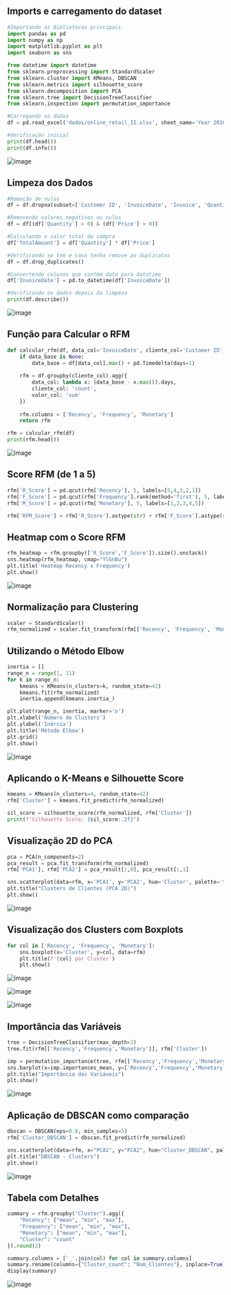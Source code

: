 ## Imports e carregamento do dataset

```python
#Importando as Bibliotecas principais
import pandas as pd
import numpy as np
import matplotlib.pyplot as plt
import seaborn as sns

from datetime import datetime
from sklearn.preprocessing import StandardScaler
from sklearn.cluster import KMeans, DBSCAN
from sklearn.metrics import silhouette_score
from sklearn.decomposition import PCA
from sklearn.tree import DecisionTreeClassifier
from sklearn.inspection import permutation_importance

#Carregando os dados
df = pd.read_excel('dados/online_retail_II.xlsx', sheet_name='Year 2010-2011')

#Verificação inicial
print(df.head())
print(df.info())
```

![image](https://github.com/user-attachments/assets/8cfba239-dc97-4e03-82e8-7ff8b48319a4)


## Limpeza dos Dados

```python
#Remoção de nulos
df = df.dropna(subset=['Customer ID', 'InvoiceDate', 'Invoice', 'Quantity', 'Price'])

#Removendo valores negativos ou nulos
df = df[(df['Quantity'] > 0) & (df['Price'] > 0)]

#Calculando o valor total da compra
df['TotalAmount'] = df['Quantity'] * df['Price']

#Verificando se tem e caso tenha remove as duplicatas
df = df.drop_duplicates()

#Convertendo colunas que contém data para datatime
df['InvoiceDate'] = pd.to_datetime(df['InvoiceDate'])

#Verificando os dados depois da limpeza
print(df.describe())
```

![image](https://github.com/user-attachments/assets/3a1a461c-c25f-4f0d-ac61-f4dd45d2b415)

## Função para Calcular o RFM

```python
def calcular_rfm(df, data_col='InvoiceDate', cliente_col='Customer ID', valor_col='TotalAmount', data_base=None):
    if data_base is None:
        data_base = df[data_col].max() + pd.Timedelta(days=1)
    
    rfm = df.groupby(cliente_col).agg({
        data_col: lambda x: (data_base - x.max()).days,
        cliente_col: 'count',
        valor_col: 'sum'
    })
    
    rfm.columns = ['Recency', 'Frequency', 'Monetary']
    return rfm

rfm = calcular_rfm(df)
print(rfm.head())
```

![image](https://github.com/user-attachments/assets/61c30dfc-0b38-48ea-952a-7bb6c7435c4d)

## Score RFM (de 1 a 5)

```python
rfm['R_Score'] = pd.qcut(rfm['Recency'], 5, labels=[5,4,3,2,1])
rfm['F_Score'] = pd.qcut(rfm['Frequency'].rank(method='first'), 5, labels=[1,2,3,4,5])
rfm['M_Score'] = pd.qcut(rfm['Monetary'], 5, labels=[1,2,3,4,5])

rfm['RFM_Score'] = rfm['R_Score'].astype(str) + rfm['F_Score'].astype(str) + rfm['M_Score'].astype(str)
```

## Heatmap com o Score RFM

```python
rfm_heatmap = rfm.groupby(['R_Score','F_Score']).size().unstack()
sns.heatmap(rfm_heatmap, cmap="YlGnBu")
plt.title('Heatmap Recency x Frequency')
plt.show()
```

![image](https://github.com/user-attachments/assets/4e322e8a-1448-4232-9af1-29e637da6b00)

## Normalização para Clustering

```python
scaler = StandardScaler()
rfm_normalized = scaler.fit_transform(rfm[['Recency', 'Frequency', 'Monetary']])
```

## Utilizando o Método Elbow

```python
inertia = []
range_n = range(1, 11)
for k in range_n:
    kmeans = KMeans(n_clusters=k, random_state=42)
    kmeans.fit(rfm_normalized)
    inertia.append(kmeans.inertia_)

plt.plot(range_n, inertia, marker='o')
plt.xlabel('Número de Clusters')
plt.ylabel('Inércia')
plt.title('Método Elbow')
plt.grid()
plt.show()
```

![image](https://github.com/user-attachments/assets/b5411283-805a-4b00-b0b7-c1b2ca6cd1c4)

## Aplicando o K-Means e Silhouette Score

```python
kmeans = KMeans(n_clusters=4, random_state=42)
rfm['Cluster'] = kmeans.fit_predict(rfm_normalized)

sil_score = silhouette_score(rfm_normalized, rfm['Cluster'])
print(f"Silhouette Score: {sil_score:.2f}")
```

## Visualização 2D do PCA

```python
pca = PCA(n_components=2)
pca_result = pca.fit_transform(rfm_normalized)
rfm['PCA1'], rfm['PCA2'] = pca_result[:,0], pca_result[:,1]

sns.scatterplot(data=rfm, x='PCA1', y='PCA2', hue='Cluster', palette='tab10')
plt.title("Clusters de Clientes (PCA 2D)")
plt.show()
```

![image](https://github.com/user-attachments/assets/d24dc316-a5fa-42d3-9bc8-b18c65422b99)

## Visualização dos Clusters com Boxplots 

```python
for col in ['Recency', 'Frequency', 'Monetary']:
    sns.boxplot(x='Cluster', y=col, data=rfm)
    plt.title(f'{col} por Cluster')
    plt.show()
```

![image](https://github.com/user-attachments/assets/1a4b809d-717c-403f-83bb-21167aa405f7)

![image](https://github.com/user-attachments/assets/08f66019-b056-4733-bd28-bff7505599b3)

![image](https://github.com/user-attachments/assets/8da214cf-e47b-4733-a294-0f6b68c96381)

## Importância das Variáveis

```python
tree = DecisionTreeClassifier(max_depth=3)
tree.fit(rfm[['Recency','Frequency','Monetary']], rfm['Cluster'])

imp = permutation_importance(tree, rfm[['Recency','Frequency','Monetary']], rfm['Cluster'])
sns.barplot(x=imp.importances_mean, y=['Recency','Frequency','Monetary'])
plt.title("Importância das Variáveis")
plt.show()
```

![image](https://github.com/user-attachments/assets/e1a45c81-f483-453f-af81-83d23df9ff36)

## Aplicação de DBSCAN como comparação

```python
dbscan = DBSCAN(eps=0.8, min_samples=5)
rfm['Cluster_DBSCAN'] = dbscan.fit_predict(rfm_normalized)

sns.scatterplot(data=rfm, x="PCA1", y="PCA2", hue="Cluster_DBSCAN", palette="tab10")
plt.title("DBSCAN - Clusters")
plt.show()
```

![image](https://github.com/user-attachments/assets/3e8aaf66-118a-4493-9554-c13dd570a422)

## Tabela com Detalhes

```python
summary = rfm.groupby("Cluster").agg({
    "Recency": ["mean", "min", "max"],
    "Frequency": ["mean", "min", "max"],
    "Monetary": ["mean", "min", "max"],
    "Cluster": "count"
}).round(2)

summary.columns = ['_'.join(col) for col in summary.columns]
summary.rename(columns={"Cluster_count": "Num_Clientes"}, inplace=True)
display(summary)
```

![image](https://github.com/user-attachments/assets/c5f07540-fe9f-43f4-9e88-19394de82ad4)


